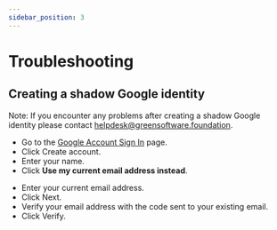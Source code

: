 ```yaml
---
sidebar_position: 3
---
```


# Troubleshooting

## Creating a shadow Google identity

Note: If you encounter any problems after creating a shadow Google identity please contact helpdesk@greensoftware.foundation.

* Go to the [Google Account Sign In](https://accounts.google.com/signin) page.
* Click Create account.
* Enter your name.
* Click **Use my current email address instead**.


<!-- ![alt_text](images/image1.png "image_tooltip") -->

* Enter your current email address.
* Click Next.
* Verify your email address with the code sent to your existing email.
* Click Verify.

